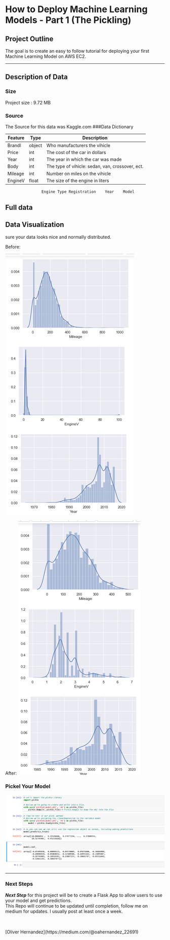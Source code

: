 # How to Deploy Machine Learning Models - Part 1 (The Pickling)



## Project Outline


The goal is to create an easy to follow tutorial for deploying your first Machine Learning Model on AWS EC2. 

---
## Description of Data

### Size
Project size : 9.72 MB

### Source
The Source for this data was Kaggle.com
###Data Dictionary

|Feature|Type|Description|
|---|---|---|
|Brandl|object| Who manufacturers the vihicle|
|Price|int| The cost of the car in dollars |
|Year|int|The year in which the car was made |
|Body|int|The type of vihicle: sedan, van, crossover, ect.|
|Mileage|int| Number on miles on the vihicle |
|EngineV|float| The size of the engine in liters|
					Engine Type	Registration	Year	Model
Full data
---
## Data Visualization
 sure your data looks nice and normally distributed.<br>

Before:<br>

<img src="./images/before.png"><br>

After:
<img src="./images/after.png">


### Pickel Your Model

<img src="./images/pickle.png">

---





### Next Steps
***Next Step*** for this project will be to create a Flask App to allow users to use your model and get predictions.<br>
This Repo will continue to be updated until completion, follow me on medium for updates. I usually post at least once a week.

<br>
<br>
[Oliver Hernandez](https://medium.com/@oahernandez_22691)